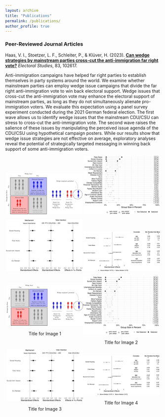 ```yaml
---  
layout: archive  
title: "Publications"  
permalink: /publications/  
author_profile: true  
---  
```


### **Peer-Reviewed Journal Articles**  

Haas, V. I., Stoetzer, L. F., Schleiter, P., & Klüver, H. (2023). [**Can wedge strategies by mainstream parties cross-cut the anti-immigration far right vote?**](https://www.sciencedirect.com/science/article/pii/S0261379423000392?utm_campaign=STMJ_AUTH_SERV_PUBLISHED&utm_medium=email&utm_acid=274833384&SIS_ID=&dgcid=STMJ_AUTH_SERV_PUBLISHED&CMX_ID=&utm_in=DM374553&utm_source=AC_#fig4) *Electoral Studies*, 83, 102617.  

Anti-immigration campaigns have helped far right parties to establish themselves in party systems around the world. We examine whether mainstream parties can employ wedge issue campaigns that divide the far right anti-immigration vote to win back electoral support. Wedge issues that cross-cut the anti-immigration vote may enhance the electoral support of mainstream parties, as long as they do not simultaneously alienate pro-immigration voters. We evaluate this expectation using a panel survey experiment conducted during the 2021 German federal election. The first wave allows us to identify wedge issues that the mainstream CDU/CSU can stress to cross-cut the anti-immigration vote. The second wave raises the salience of these issues by manipulating the perceived issue agenda of the CDU/CSU using hypothetical campaign posters. While our results show that wedge issue strategies are not effective on average, exploratory analyses reveal the potential of strategically targeted messaging in winning back support of some anti-immigration voters.  


<p align="center" width="100%">  
  <img src="/images/argument.jpg" alt="Theoretical Argument" title="Theoretical Argument" width="49%">   
  <img src="/images/selection.jpg" alt="Wedge Issue Selection" title="Wedge Issue Selection" width="49%">  
</p>  

<p align="center" width="100%">  
  <img src="/images/main.jpg" alt="Main Results" title="Main Results" width="49%">  
  <img src="/images/causal_forest.jpg" alt="Heterogeneity" title="Heterogeneity among Cross-pressured Anti-immigration Voters" width="49%">
</p>


<div style="display: flex; justify-content: center; align-items: center;">
  <div style="width: 49%; text-align: center;">
    <img src="/images/argument.jpg" alt="Theoretical Argument" title="Theoretical Argument" width="100%">
    <p>Title for Image 1</p>
  </div>
  <div style="width: 49%; text-align: center;">
    <img src="/images/selection.jpg" alt="Wedge Issue Selection" title="Wedge Issue Selection" width="100%">
    <p>Title for Image 2</p>
  </div>
</div>  

<div style="display: flex; justify-content: center; align-items: center;">
  <div style="width: 49%; text-align: center;">
    <img src="/images/main.jpg" alt="Main Results" title="Main Results" width="100%">
    <p>Title for Image 3</p>
  </div>
  <div style="width: 49%; text-align: center;">
    <img src="/images/causal_forest.jpg" alt="Heterogeneity" title="Heterogeneity among Cross-pressured Anti-immigration Voters" width="100%">
    <p>Title for Image 4</p>
  </div>
</div>

